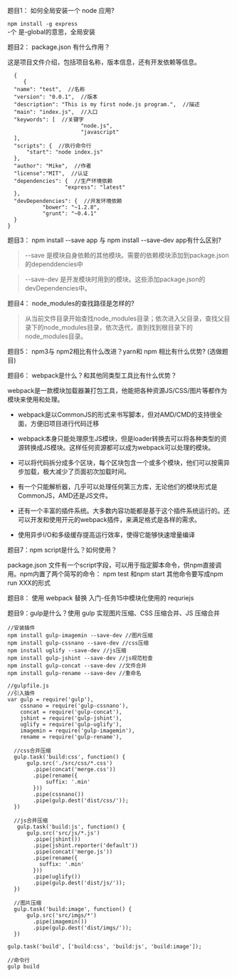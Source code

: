 题目1： 如何全局安装一个 node 应用?

`npm install -g express`  
-个 是-global的意思，全局安装

题目2： package.json 有什么作用？

这是项目文件介绍，包括项目名称，版本信息，还有开发依赖等信息。

```
  {
     {
  "name": "test",  //名称
  "version": "0.0.1",  //版本
  "description": "This is my first node.js program.",  //描述
  "main": "index.js",  //入口
  "keywords": [  //关键字
                       "node.js",
                       "javascript"
  ],
  "scripts": {  //执行命令行
	  "start": "node index.js"
  },
  "author": "Mike",  //作者
  "license":"MIT",  //认证
  "dependencies": {  //生产环境依赖
	              "express": "latest"
  },
  "devDependencies": {  //开发环境依赖
		   "bower": "~1.2.8",
		   "grunt": "~0.4.1"
  }
}
```

题目3： npm install --save app 与 npm install --save-dev app有什么区别?

> --save 是模块自身依赖的其他模块。需要的依赖模块添加到package.json的dependdencies中

> --save-dev  是开发模块时用到的模块。这些添加package.json的 devDependencies中。



题目4： node_modules的查找路径是怎样的?

> 从当前文件目录开始查找node_modules目录；依次进入父目录，查找父目录下的node_modules目录，依次迭代，直到找到根目录下的node_modules目录。


题目5： npm3与 npm2相比有什么改进？yarn和 npm 相比有什么优势? (选做题目)

题目6： webpack是什么？和其他同类型工具比有什么优势？

webpack是一款模块加载器兼打包工具，他能把各种资源JS/CSS/图片等都作为模块来使用和处理。

* webpack是以CommonJS的形式来书写脚本，但对AMD/CMD的支持很全面，方便旧项目进行代码迁移

* webpack本身只能处理原生JS模块，但是loader转换去可以将各种类型的资源转换成JS模块。这样任何资源都可以成为webpack可以处理的模块。

* 可以将代码拆分成多个区块，每个区块包含一个或多个模块，他们可以按需异步加载，极大减少了页面初次加载时间。

* 有一个只能解析器，几乎可以处理任何第三方库，无论他们的模块形式是CommonJS，AMD还是JS文件。

* 还有一个丰富的插件系统。大多数内容功能都是基于这个插件系统运行的。还可以开发和使用开元的webpack插件，来满足格式是各样的需求。

* 使用异步I/O和多级缓存提高运行效率，使得它能够快速增量编译


题目7：npm script是什么？如何使用？

package.json 文件有一个script字段，可以用于指定脚本命令，供npm直接调用。npm内置了两个简写的命令： npm test 和npm start 其他命令要写成npm run XXX的形式

题目8： 使用 webpack 替换 入门-任务15中模块化使用的 requriejs

题目9：gulp是什么？使用 gulp 实现图片压缩、CSS 压缩合并、JS 压缩合并

```
//安装插件
npm install gulp-imagemin --save-dev //图片压缩
npm install gulp-cssnano --save-dev //css压缩
npm install uglify --save-dev //js压缩
npm install gulp-jshint --save-dev //js规范检查
npm install gulp-concat --save-dev //文件合并
npm install gulp-rename --save-dev //重命名

//gulpfile.js
//引入插件
var gulp = require('gulp'),
    cssnano = require('gulp-cssnano'),
    concat = require('gulp-concat'),
    jshint = require('gulp-jshint'),
    uglify = require('gulp-uglify'),
    imagemin = require('gulp-imagemin'),
    rename = require('gulp-rename'),
 
  //css合并压缩
  gulp.task('build:css', function() {
      gulp.src('./src/css/*.css')
        .pipe(concat('merge.css'))
        .pipe(rename({
            suffix: '.min'
        }))
        .pipe(cssnano())
        .pipe(gulp.dest('dist/css/'));
  })

  //js合并压缩
   gulp.task('build:js', function() {
      gulp.src('src/js/*.js')
        .pipe(jshint())
        .pipe(jshint.reporter('default'))
        .pipe(concat('merge.js'))
        .pipe(rename({
          suffix: '.min'
        }))
        .pipe(uglify())
        .pipe(gulp.dest('dist/js/'));
  })

  //图片压缩
  gulp.task('build:image', function() {
      gulp.src('src/imgs/*')
        .pipe(imagemin())
        .pipe(gulp.dest('dist/imgs/'));
  })

gulp.task('build', ['build:css', 'build:js', 'build:image']);

//命令行
gulp build
```
